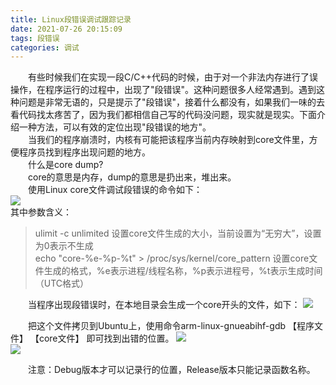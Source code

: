 ```yaml
---
title: Linux段错误调试跟踪记录
date: 2021-07-26 20:15:09
tags: 段错误
categories: 调试
---
```


&emsp;&emsp;有些时候我们在实现一段C/C++代码的时候，由于对一个非法内存进行了误操作，在程序运行的过程中，出现了"段错误"。这种问题很多人经常遇到。遇到这种问题是非常无语的，只是提示了"段错误"，接着什么都没有，如果我们一味的去看代码找太疼苦了，因为我们都相信自己写的代码没问题，现实就是现实。下面介绍一种方法，可以有效的定位出现"段错误的地方"。 <!-- more -->  
&emsp;&emsp;当我们的程序崩溃时，内核有可能把该程序当前内存映射到core文件里，方便程序员找到程序出现问题的地方。  
&emsp;&emsp;什么是core dump?  
&emsp;&emsp;core的意思是内存，dump的意思是扔出来，堆出来。  
&emsp;&emsp;使用Linux core文件调试段错误的命令如下：  
![](1.jpeg)  
其中参数含义：  
>ulimit -c unlimited 		设置core文件生成的大小，当前设置为“无穷大”，设置为0表示不生成  
>echo "core-%e-%p-%t" > /proc/sys/kernel/core_pattern  设置core文件生成的格式，%e表示进程/线程名称，%p表示进程号，%t表示生成时间（UTC格式）  

&emsp;&emsp;当程序出现段错误时，在本地目录会生成一个core开头的文件，如下：
![](2.jpeg)  

&emsp;&emsp;把这个文件拷贝到Ubuntu上，使用命令arm-linux-gnueabihf-gdb 【程序文件】 【core文件】
即可找到出错的位置。
![](3.jpeg)  
![](4.jpeg)  

&emsp;&emsp;注意：Debug版本才可以记录行的位置，Release版本只能记录函数名称。
